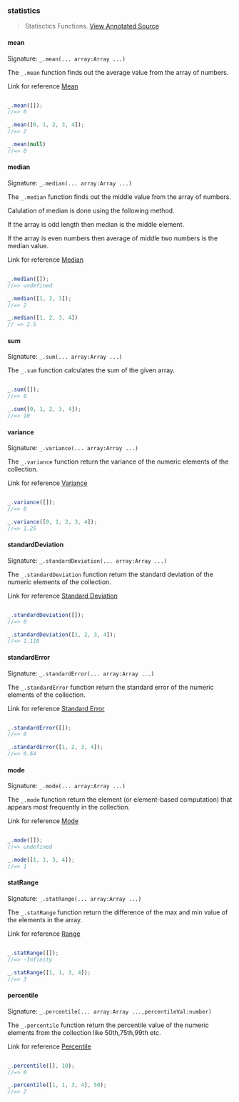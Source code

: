 ### statistics

> Statisctics Functions. <a href="docs/underscore.collections.statistics.js.html" class="btn btn-primary btn-xs">View Annotated Source</a>

#### mean

Signature: `_.mean(... array:Array ...)`

The `_.mean` function finds out the average value from the array of numbers.

Link for reference <a href="https://en.wikipedia.org/wiki/Mean" target="_blank" class="btn btn-primary btn-xs">Mean</a>

```javascript

_.mean([]);
//=> 0

_.mean([0, 1, 2, 3, 4]);
//=> 2

_.mean(null)
//=> 0

```

#### median

Signature: `_.median(... array:Array ...)`

The `_.median` function finds out the middle value from the array of numbers.

Calulation of median is done using the following method.

If the array is odd length then median is the middle element.

If the array is even numbers then average of middle two numbers is the median value.

Link for reference <a href="https://en.wikipedia.org/wiki/Median" target="_blank" class="btn btn-primary btn-xs">Median</a>

```javascript

_.median([]);
//=> undefined

_.median([1, 2, 3]);
//=> 2

_.median([1, 2, 3, 4])
// => 2.5

```

#### sum

Signature: `_.sum(... array:Array ...)`

The `_.sum` function calculates the sum of the given array.

```javascript

_.sum([]);
//=> 0

_.sum([0, 1, 2, 3, 4]);
//=> 10
```

#### variance

Signature: `_.variance(... array:Array ...)`

The `_.variance` function return the variance of the numeric elements of the collection.

Link for reference <a href="https://en.wikipedia.org/wiki/Variance" target="_blank" class="btn btn-primary btn-xs">Variance</a>

```javascript

_.variance([]);
//=> 0

_.variance([0, 1, 2, 3, 4]);
//=> 1.25
```

#### standardDeviation

Signature: `_.standardDeviation(... array:Array ...)`

The `_.standardDeviation` function return the standard deviation of the numeric elements of the collection.

Link for reference <a href="https://en.wikipedia.org/wiki/Standard_deviation" target="_blank" class="btn btn-primary btn-xs">Standard Deviation</a>

```javascript

_.standardDeviation([]);
//=> 0

_.standardDeviation([1, 2, 3, 4]);
//=> 1.118
```

#### standardError

Signature: `_.standardError(... array:Array ...)`

The `_.standardError` function return the standard error of the numeric elements of the collection.

Link for reference <a href="https://en.wikipedia.org/wiki/Standard_error" target="_blank" class="btn btn-primary btn-xs">Standard Error</a>

```javascript

_.standardError([]);
//=> 0

_.standardError([1, 2, 3, 4]);
//=> 0.64
```

#### mode

Signature: `_.mode(... array:Array ...)`

The `_.mode` function return the element (or element-based computation) that appears most frequently in the collection.

Link for reference <a href="https://en.wikipedia.org/wiki/Mode_(statistics)" target="_blank" class="btn btn-primary btn-xs">Mode</a>

```javascript

_.mode([]);
//=> undefined

_.mode([1, 1, 3, 4]);
//=> 1
```

#### statRange

Signature: `_.statRange(... array:Array ...)`

The `_.statRange` function return the difference of the max and min value of the elements in the array.

Link for reference <a href="https://en.wikipedia.org/wiki/Range_(statistics)" target="_blank" class="btn btn-primary btn-xs">Range</a>

```javascript

_.statRange([]);
//=> -Infinity

_.statRange([1, 1, 3, 4]);
//=> 3
```

#### percentile

Signature: `_.percentile(... array:Array ...,percentileVal:number)`

The `_.percentile` function return the percentile value of the numeric elements from the collection like 50th,75th,99th etc.

Link for reference <a href="https://en.wikipedia.org/wiki/Percentile" target="_blank" class="btn btn-primary btn-xs">Percentile</a>


```javascript

_.percentile([], 10);
//=> 0

_.percentile([1, 1, 3, 4], 50);
//=> 2
```